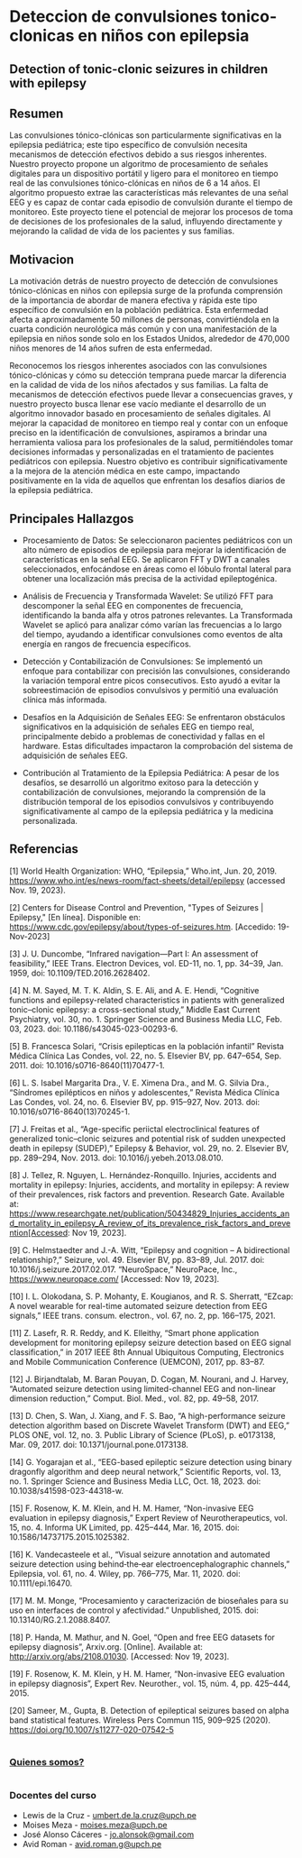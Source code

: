 # Deteccion de convulsiones tonico-clonicas en niños con epilepsia
## Detection of tonic-clonic seizures in children with epilepsy


## Resumen
Las convulsiones tónico-clónicas son particularmente significativas en la epilepsia pediátrica; este tipo específico de convulsión necesita mecanismos de detección efectivos debido a sus riesgos inherentes. Nuestro proyecto propone un algoritmo de procesamiento de señales digitales para un dispositivo portátil y ligero para el monitoreo en tiempo real de las convulsiones tónico-clónicas en niños de 6 a 14 años. El algoritmo propuesto extrae las características más relevantes de una señal EEG y es capaz de contar cada episodio de convulsión durante el tiempo de monitoreo. Este proyecto tiene el potencial de mejorar los procesos de toma de decisiones de los profesionales de la salud, influyendo directamente y mejorando la calidad de vida de los pacientes y sus familias.

## Motivacion
La motivación detrás de nuestro proyecto de detección de convulsiones tónico-clónicas en niños con epilepsia surge de la profunda comprensión de la importancia de abordar de manera efectiva y rápida este tipo específico de convulsión en la población pediátrica. Esta enfermedad afecta a aproximadamente 50 millones de personas, convirtiéndola en la cuarta condición neurológica más común y con una manifestación de la epilepsia en niños sonde solo en los Estados Unidos, alrededor de 470,000 niños menores de 14 años sufren de esta enfermedad. 

Reconocemos los riesgos inherentes asociados con las convulsiones tónico-clónicas y cómo su detección temprana puede marcar la diferencia en la calidad de vida de los niños afectados y sus familias. La falta de mecanismos de detección efectivos puede llevar a consecuencias graves, y nuestro proyecto busca llenar ese vacío mediante el desarrollo de un algoritmo innovador basado en procesamiento de señales digitales. Al mejorar la capacidad de monitoreo en tiempo real y contar con un enfoque preciso en la identificación de convulsiones, aspiramos a brindar una herramienta valiosa para los profesionales de la salud, permitiéndoles tomar decisiones informadas y personalizadas en el tratamiento de pacientes pediátricos con epilepsia. Nuestro objetivo es contribuir significativamente a la mejora de la atención médica en este campo, impactando positivamente en la vida de aquellos que enfrentan los desafíos diarios de la epilepsia pediátrica. 

## Principales Hallazgos
* Procesamiento de Datos:
  Se seleccionaron pacientes pediátricos con un alto número de episodios de epilepsia para mejorar la identificación de características en la señal EEG. Se aplicaron FFT y DWT a canales seleccionados, enfocándose en áreas como el lóbulo frontal lateral para obtener una localización más precisa de la actividad epileptogénica.

* Análisis de Frecuencia y Transformada Wavelet: Se utilizó FFT para descomponer la señal EEG en componentes de frecuencia, identificando la banda alfa y otros patrones relevantes. La Transformada Wavelet se aplicó para analizar cómo varían las frecuencias a lo largo del tiempo, ayudando a identificar convulsiones como eventos de alta energía en rangos de frecuencia específicos.

* Detección y Contabilización de Convulsiones: Se implementó un enfoque para contabilizar con precisión las convulsiones, considerando la variación temporal entre picos consecutivos. Esto ayudó a evitar la sobreestimación de episodios convulsivos y permitió una evaluación clínica más informada.

* Desafíos en la Adquisición de Señales EEG: Se enfrentaron obstáculos significativos en la adquisición de señales EEG en tiempo real, principalmente debido a problemas de conectividad y fallas en el hardware. Estas dificultades impactaron la comprobación del sistema de adquisición de señales EEG.

* Contribución al Tratamiento de la Epilepsia Pediátrica: A pesar de los desafíos, se desarrolló un algoritmo exitoso para la detección y contabilización de convulsiones, mejorando la comprensión de la distribución temporal de los episodios convulsivos y contribuyendo significativamente al campo de la epilepsia pediátrica y la medicina personalizada.

## Referencias
[1] World Health Organization: WHO, “Epilepsia,” Who.int, Jun. 20, 2019. https://www.who.int/es/news-room/fact-sheets/detail/epilepsy (accessed Nov. 19, 2023).

[2] Centers for Disease Control and Prevention, "Types of Seizures | Epilepsy," [En línea]. Disponible en: https://www.cdc.gov/epilepsy/about/types-of-seizures.htm. [Accedido: 19-Nov-2023]​

[3] J. U. Duncombe, “Infrared navigation—Part I: An assessment of feasibility,” IEEE Trans. Electron Devices, vol. ED-11, no. 1, pp. 34–39, Jan. 1959, doi: 10.1109/TED.2016.2628402.

[4] N. M. Sayed, M. T. K. Aldin, S. E. Ali, and A. E. Hendi, “Cognitive functions and epilepsy-related characteristics in patients with generalized tonic–clonic epilepsy: a cross-sectional study,” Middle East Current Psychiatry, vol. 30, no. 1. Springer Science and Business Media LLC, Feb. 03, 2023. doi: 10.1186/s43045-023-00293-6.

[5] B. Francesca Solari, “Crisis epilepticas en la población infantil” Revista Médica Clínica Las Condes, vol. 22, no. 5. Elsevier BV, pp. 647–654, Sep. 2011. doi: 10.1016/s0716-8640(11)70477-1.

[6] L. S. Isabel Margarita Dra., V. E. Ximena Dra., and M. G. Silvia Dra., “Síndromes epilépticos en niños y adolescentes,” Revista Médica Clínica Las Condes, vol. 24, no. 6. Elsevier BV, pp. 915–927, Nov. 2013. doi: 10.1016/s0716-8640(13)70245-1.

[7] J. Freitas et al., “Age-specific periictal electroclinical features of generalized tonic–clonic seizures and potential risk of sudden unexpected death in epilepsy (SUDEP),” Epilepsy &amp; Behavior, vol. 29, no. 2. Elsevier BV, pp. 289–294, Nov. 2013. doi: 10.1016/j.yebeh.2013.08.010.

[8] J. Tellez, R. Nguyen, L. Hernández-Ronquillo. Injuries, accidents and mortality in epilepsy: Injuries, accidents, and mortality in epilepsy: A review of their prevalences, risk factors and prevention. Research Gate. Available at: https://www.researchgate.net/publication/50434829_Injuries_accidents_and_mortality_in_epilepsy_A_review_of_its_prevalence_risk_factors_and_prevention[Accessed: Nov 19, 2023]. 

[9] C. Helmstaedter and J.-A. Witt, “Epilepsy and cognition – A bidirectional relationship?,” Seizure, vol. 49. Elsevier BV, pp. 83–89, Jul. 2017. doi: 10.1016/j.seizure.2017.02.017.
“NeuroSpace,” NeuroPace, Inc., https://www.neuropace.com/ [Accessed: Nov 19, 2023]. 

[10] I. L. Olokodana, S. P. Mohanty, E. Kougianos, and R. S. Sherratt, “EZcap: A novel wearable for real-time automated seizure detection from EEG signals,” IEEE trans. consum. electron., vol. 67, no. 2, pp. 166–175, 2021.

[11] Z. Lasefr, R. R. Reddy, and K. Elleithy, “Smart phone application development for monitoring epilepsy seizure detection based on EEG signal classification,” in 2017 IEEE 8th Annual Ubiquitous Computing, Electronics and Mobile Communication Conference (UEMCON), 2017, pp. 83–87.

[12] J. Birjandtalab, M. Baran Pouyan, D. Cogan, M. Nourani, and J. Harvey, “Automated seizure detection using limited-channel EEG and non-linear dimension reduction,” Comput. Biol. Med., vol. 82, pp. 49–58, 2017.

[13] D. Chen, S. Wan, J. Xiang, and F. S. Bao, “A high-performance seizure detection algorithm based on Discrete Wavelet Transform (DWT) and EEG,” PLOS ONE, vol. 12, no. 3. Public Library of Science (PLoS), p. e0173138, Mar. 09, 2017. doi: 10.1371/journal.pone.0173138.

[14] G. Yogarajan et al., “EEG-based epileptic seizure detection using binary dragonfly algorithm and deep neural network,” Scientific Reports, vol. 13, no. 1. Springer Science and Business Media LLC, Oct. 18, 2023. doi: 10.1038/s41598-023-44318-w.

[15] F. Rosenow, K. M. Klein, and H. M. Hamer, “Non-invasive EEG evaluation in epilepsy diagnosis,” Expert Review of Neurotherapeutics, vol. 15, no. 4. Informa UK Limited, pp. 425–444, Mar. 16, 2015. doi: 10.1586/14737175.2015.1025382.

[16] K. Vandecasteele et al., “Visual seizure annotation and automated seizure detection using behind‐the‐ear electroencephalographic channels,” Epilepsia, vol. 61, no. 4. Wiley, pp. 766–775, Mar. 11, 2020. doi: 10.1111/epi.16470.

[17] M. M. Monge, “Procesamiento y caracterización de bioseñales para su uso en interfaces de control y afectividad.” Unpublished, 2015. doi: 10.13140/RG.2.1.2088.8407.

[18] P. Handa, M. Mathur, and N. Goel, “Open and free EEG datasets for epilepsy diagnosis”, Arxiv.org. [Online]. Available at: http://arxiv.org/abs/2108.01030. [Accessed: Nov 19, 2023].

[19] F. Rosenow, K. M. Klein, y H. M. Hamer, “Non-invasive EEG evaluation in epilepsy diagnosis”, Expert Rev. Neurother., vol. 15, núm. 4, pp. 425–444, 2015.

[20] Sameer, M., Gupta, B. Detection of epileptical seizures based on alpha band statistical features. Wireless Pers Commun 115, 909–925 (2020). https://doi.org/10.1007/s11277-020-07542-5

#
### [Quienes somos?](https://github.com/jaamiila/IntroSe-ales/blob/main/ISB/1.%20Sobre%20Nosotros/Sobre%20nosotros.md#quienes-somos)
#
### Docentes del curso
- Lewis de la Cruz - umbert.de.la.cruz@upch.pe
- Moises Meza - moises.meza@upch.pe
- José Alonso Cáceres - jo.alonsok@gmail.com
- Avid Roman - avid.roman.g@upch.pe

